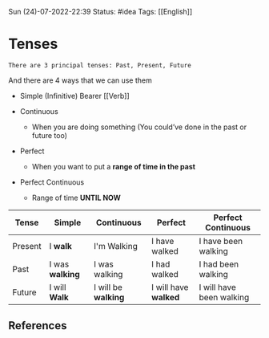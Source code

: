  Sun (24)-07-2022-22:39
Status: #idea
Tags: [[English]]

# Tenses
```ad-note
There are 3 principal tenses: Past, Present, Future
```
And there are 4 ways that we can use them

-   Simple (Infinitive) 
		Bearer [[Verb]]
-   Continuous
    -   When you are doing something (You could’ve done in the past or future too)
	
-   Perfect
    -   When you want to put a **range of time in the past**
	
-   Perfect Continuous
    -   Range of time **UNTIL NOW**

| Tense   | Simple            | Continuous            | Perfect                | Perfect Continuous  |
| ------- | ----------------- | --------------------- | ---------------------- | ------------------- |
| Present | I **walk**        | I'm Walking           | I have walked          | I have been walking |
| Past    | I was **walking** | I was walking         | I had walked           | I had been walking  |
| Future  | I will **Walk**   | I will be **walking** | I will have **walked** | I will have been walking                    |


## References
